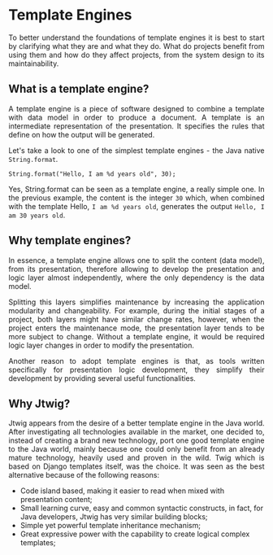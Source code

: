 # Template Engines

<p style="text-align: justify;">
To better understand the foundations of template engines it is best to start by clarifying what they are and what they do. What do projects benefit from using them and how do they affect projects, from the system design to its maintainability.
</p>

## What is a template engine?

<p style="text-align: justify;">
A template engine is a piece of software designed to combine a template with data model in order to produce a document. A template is an intermediate representation of the presentation. It specifies the rules that define on how the output will be generated.
</p>

<p style="text-align: justify;">
Let's take a look to one of the simplest template engines - the Java native <code>String.format</code>.
</p>


    String.format("Hello, I am %d years old", 30);

<p style="text-align: justify;">
Yes, String.format can be seen as a template engine, a really simple one. In the previous example, the content is the integer <code>30</code> which, when combined with the template Hello, <code>I am %d years old</code>, generates the output <code>Hello, I am 30 years old</code>.
</p>

## Why template engines? 

<p style="text-align: justify;">
In essence, a template engine allows one to split the content (data model), from its presentation, therefore allowing to develop the presentation and logic layer almost independently, where the only dependency is the data model. 
</p>

<p style="text-align: justify;">
Splitting this layers simplifies maintenance by increasing the application modularity and changeability. For example, during the initial stages of a project, both layers might have similar change rates, however, when the project enters the maintenance mode, the presentation layer tends to be more subject to change. Without a template engine, it would be required logic layer changes in order to modify the presentation.
</p>

<p style="text-align: justify;">
Another reason to adopt template engines is that, as tools written specifically for presentation logic development, they simplify their development by providing several useful functionalities.
</p>


## Why Jtwig?

<p style="text-align: justify;">
Jtwig appears from the desire of a better template engine in the Java world. After investigating all technologies available in the market, one decided to, instead of creating a brand new technology, port one good template engine to the Java world, mainly because one could only benefit from an already mature technology, heavily used and proven in the wild. Twig which is based on Django templates itself, was the choice. It was seen as the best alternative because of the following reasons:
</p>

- Code island based, making it easier to read when mixed with presentation content;
- Small learning curve, easy and common syntactic constructs, in fact, for Java developers, Jtwig has very similar building blocks;
- Simple yet powerful template inheritance mechanism;
- Great expressive power with the capability to create logical complex templates;


